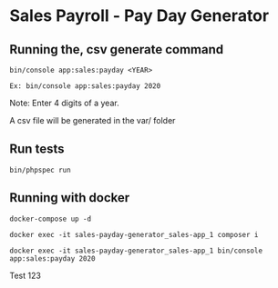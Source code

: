 # Sales Payroll - Pay Day Generator

## Running the, csv generate command

```bin/console app:sales:payday <YEAR>```

```Ex: bin/console app:sales:payday 2020```

Note: Enter 4 digits of a year.

A csv file will be generated in the var/ folder 


## Run tests

```bin/phpspec run```

## Running with docker

``docker-compose up -d``

``docker exec -it sales-payday-generator_sales-app_1 composer i``

``docker exec -it sales-payday-generator_sales-app_1 bin/console app:sales:payday 2020``

Test 123
